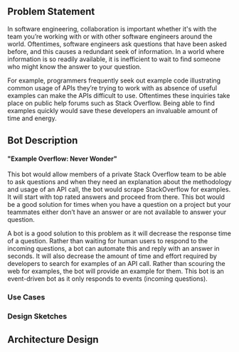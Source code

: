 ## Problem Statement
In software engineering, collaboration is important whether it's with the team you’re working with or with other software engineers around the world. Oftentimes, software engineers ask questions that have been asked before, and this causes a redundant seek of information. In a world where information is so readily available, it is inefficient to wait to find someone who might know the answer to your question.

For example, programmers frequently seek out example code illustrating common usage of APIs they’re trying to work with as absence of useful examples can make the APIs difficult to use. Oftentimes these inquiries take place on public help forums such as Stack Overflow. Being able to find examples quickly would save these developers an invaluable amount of time and energy.

## Bot Description
#### "Example Overflow: Never Wonder"
This bot would allow members of a private Stack Overflow team to be able to ask questions and when they need an explanation about the methodology and usage of an API call, the bot would scrape StackOverflow for examples. It will start with top rated answers and proceed from there. This bot would be a good solution for times when you have a question on a project but your teammates either don’t have an answer or are not available to answer your question.

A bot is a good solution to this problem as it will decrease the response time of a question. Rather than waiting for human users to respond to the incoming questions, a bot can automate this and reply with an answer in seconds. It will also decrease the amount of time and effort required by developers to search for examples of an API call. Rather than scouring the web for examples, the bot will provide an example for them. This bot is an event-driven bot as it only responds to events (incoming questions).


### Use Cases

### Design Sketches

## Architecture Design
